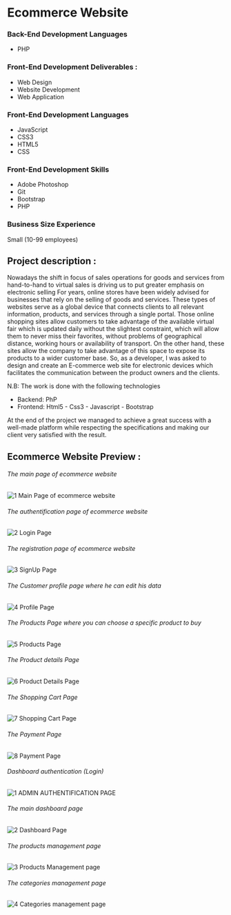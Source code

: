 # Ecommerce Website
### Back-End Development Languages
- PHP 

### Front-End Development Deliverables :
- Web Design 
- Website Development
- Web Application

### Front-End Development Languages
- JavaScript 
- CSS3
- HTML5 
- CSS

### Front-End Development Skills
- Adobe Photoshop 
- Git 
- Bootstrap 
- PHP

### Business Size Experience
Small (10-99 employees)


## Project description :
 Nowadays the shift in focus of sales operations for goods and services from hand-to-hand to virtual sales is driving us to put greater emphasis on electronic selling 
 For years, online stores have been widely advised for businesses that rely on the selling of goods and services. These types of websites serve as a global device that connects clients to all relevant information, products, and services through a single portal.
 Those online shopping sites allow customers to take advantage of the available virtual fair which is updated daily without the slightest constraint, which will allow them to never miss their favorites, without problems of geographical distance, working hours or availability of transport. On the other hand, these sites allow the company to take advantage of this space to expose its products to a wider customer base.
 So, as a developer, I was asked to design and create an E-commerce web site for electronic devices which facilitates the communication between the product owners and the clients.

N.B: The work is done with the following technologies
- Backend: PhP
- Frontend: Html5 - Css3 - Javascript - Bootstrap

At the end of the project we managed to achieve a great success with a well-made platform while respecting the specifications and making our client very satisfied with the result.

## Ecommerce Website Preview :

###### The main page of ecommerce website

![1 Main Page of ecommerce website](https://user-images.githubusercontent.com/75227040/134665487-4a444dd5-8e42-4bef-a9d9-7b4574ff78c1.png)

###### The authentification page of ecommerce website

![2 Login Page](https://user-images.githubusercontent.com/75227040/134665787-a5166309-c3c6-47ce-baf4-090053ea4a2e.png)

###### The registration page of ecommerce website

![3 SignUp Page](https://user-images.githubusercontent.com/75227040/134665870-7b19d369-349f-451f-af3e-5f0e3f495b74.png)

###### The Customer profile page where he can edit his data

![4 Profile Page](https://user-images.githubusercontent.com/75227040/134667231-dffa1330-d613-428d-8d6f-42f06c3b1776.png)

###### The Products Page where you can choose a specific product to buy

![5 Products Page](https://user-images.githubusercontent.com/75227040/134667348-2990f686-518e-4a6c-8989-8feccd7cfe03.png)

###### The Product details Page

![6 Product Details Page](https://user-images.githubusercontent.com/75227040/134667664-c9263b8c-5a69-4712-b798-66f6a104725b.png)

###### The Shopping Cart Page

![7 Shopping Cart Page](https://user-images.githubusercontent.com/75227040/134667726-7524aa3e-e860-4bef-ba05-aa8177c67bd8.png)

###### The Payment Page

![8 Payment Page](https://user-images.githubusercontent.com/75227040/134667784-a79ca706-fc37-40ef-b093-4fe23fe58075.png)

###### Dashboard authentication (Login)

![1 ADMIN AUTHENTIFICATION PAGE](https://user-images.githubusercontent.com/75227040/134668927-7efe7b11-e53c-4cb9-a73a-3d2fe79c9c14.png)

###### The main dashboard page

![2 Dashboard Page](https://user-images.githubusercontent.com/75227040/134668973-aa408356-d84f-4ed0-8dbe-658b64e8643f.png)

###### The products management page

![3 Products Management page](https://user-images.githubusercontent.com/75227040/134669026-ba2169f1-3154-4c9a-a6f2-e2f9e19f5d7e.png)

###### The categories management page

![4 Categories management page](https://user-images.githubusercontent.com/75227040/134669065-d48882fc-5b2d-4996-8c66-b245a444dce9.png)
